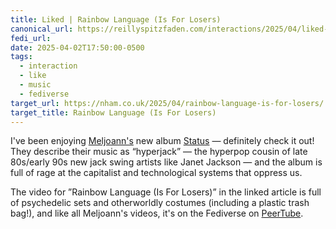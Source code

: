 ```yaml
---
title: Liked | Rainbow Language (Is For Losers)
canonical_url: https://reillyspitzfaden.com/interactions/2025/04/liked-liked-rainbow-language-is-for-losers/
fedi_url: 
date: 2025-04-02T17:50:00-0500
tags:
  - interaction
  - like
  - music
  - fediverse
target_url: https://nham.co.uk/2025/04/rainbow-language-is-for-losers/
target_title: Rainbow Language (Is For Losers)
---
```

I've been enjoying [Meljoann's](https://meljoann.com/) new album [Status](https://meljoann.com/posts/status/) — definitely check it out! They describe their music as “hyperjack” — the hyperpop cousin of late 80s/early 90s new jack swing artists like Janet Jackson — and the album is full of rage at the capitalist and technological systems that oppress us. 

The video for ”Rainbow Language (Is For Losers)” in the linked article is full of psychedelic sets and otherworldly costumes (including a plastic trash bag!), and like all Meljoann's videos, it's on the Fediverse on [PeerTube](https://en.wikipedia.org/wiki/PeerTube).